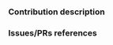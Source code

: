 <!--
The RIOT community cares a lot about code quality.
Therefore, before describing what your contribution is about, we would like
you to make sure that your modifications are compliant with the RIOT
[coding conventions](https://github.com/RIOT-OS/RIOT/wiki/Coding-conventions).
-->

### Contribution description

<!--
_Put here the description of your contribution:_
- describe which part(s) of RIOT is (are) involved
- if it's a bug fix, describe the bug that it solves and how it is solved
- you can also give more information to reviewers about to test your changes
-->


### Issues/PRs references

<!--
Example: Fixes #1234. See also #5678.
Please use keywords (e.g., Fixes) to create link to the issues or pull requests
you resolved, so that they will automatically be closed when your pull request
is merged. See https://github.com/blog/1506-closing-issues-via-pull-requests
-->